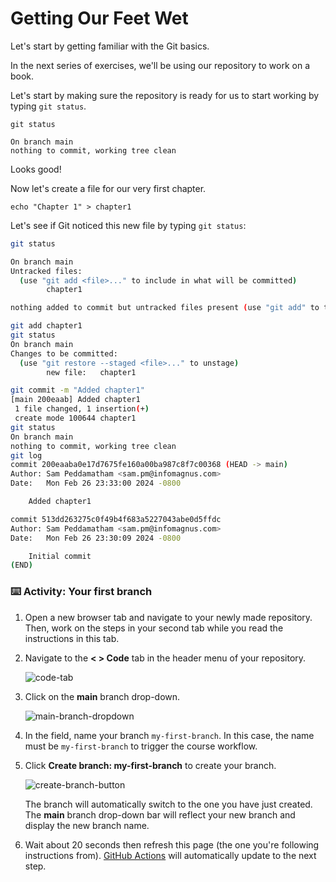 <!--
  <<< Author notes: Step 1 >>>
  Choose 3-5 steps for your course.
  The first step is always the hardest, so pick something easy!
  Link to docs.github.com for further explanations.
  Encourage users to open new tabs for steps!
-->

# Getting Our Feet Wet

Let's start by getting familiar with the Git basics.

In the next series of exercises, we'll be using our repository to work on a book.

Let's start by making sure the repository is ready for us to start working by typing `git status`.

```console
git status

On branch main
nothing to commit, working tree clean
```

Looks good!

Now let's create a file for our very first chapter.

```properties
echo "Chapter 1" > chapter1
```

Let's see if Git noticed this new file by typing `git status`:

```bash
git status

On branch main
Untracked files:
  (use "git add <file>..." to include in what will be committed)
        chapter1

nothing added to commit but untracked files present (use "git add" to track)
```

```bash
git add chapter1
git status
On branch main
Changes to be committed:
  (use "git restore --staged <file>..." to unstage)
        new file:   chapter1

git commit -m "Added chapter1"
[main 200eaab] Added chapter1
 1 file changed, 1 insertion(+)
 create mode 100644 chapter1
git status
On branch main
nothing to commit, working tree clean
git log
commit 200eaaba0e17d7675fe160a00ba987c8f7c00368 (HEAD -> main)
Author: Sam Peddamatham <sam.pm@infomagnus.com>
Date:   Mon Feb 26 23:33:00 2024 -0800

    Added chapter1

commit 513dd263275c0f49b4f683a5227043abe0d5ffdc
Author: Sam Peddamatham <sam.pm@infomagnus.com>
Date:   Mon Feb 26 23:30:09 2024 -0800

    Initial commit
(END)
```

### :keyboard: Activity: Your first branch

1. Open a new browser tab and navigate to your newly made repository. Then, work on the steps in your second tab while you read the instructions in this tab.
2. Navigate to the **< > Code** tab in the header menu of your repository.

   ![code-tab](/images/code-tab.png)

3. Click on the **main** branch drop-down.

   ![main-branch-dropdown](/images/main-branch-dropdown.png)

4. In the field, name your branch `my-first-branch`. In this case, the name must be `my-first-branch` to trigger the course workflow.
5. Click **Create branch: my-first-branch** to create your branch.

   ![create-branch-button](/images/create-branch-button.png)

   The branch will automatically switch to the one you have just created.
   The **main** branch drop-down bar will reflect your new branch and display the new branch name.

6. Wait about 20 seconds then refresh this page (the one you're following instructions from). [GitHub Actions](https://docs.github.com/en/actions) will automatically update to the next step.
